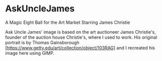 # AskUncleJames
A Magic Eight Ball for the Art Market Starring James Christie

Ask Uncle James' image is based on the art auctioneer James Christie's, founder of the auction house Christie's, where I used to work. His original portrait is by Thomas Gainsborough [https://www.getty.edu/art/collection/object/103RAG] and I recreated his image here using GIMP.
